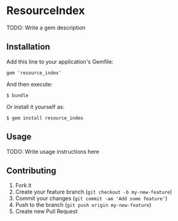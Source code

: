 # ResourceIndex

TODO: Write a gem description

## Installation

Add this line to your application's Gemfile:

    gem 'resource_index'

And then execute:

    $ bundle

Or install it yourself as:

    $ gem install resource_index

## Usage

TODO: Write usage instructions here

## Contributing

1. Fork it
2. Create your feature branch (`git checkout -b my-new-feature`)
3. Commit your changes (`git commit -am 'Add some feature'`)
4. Push to the branch (`git push origin my-new-feature`)
5. Create new Pull Request
